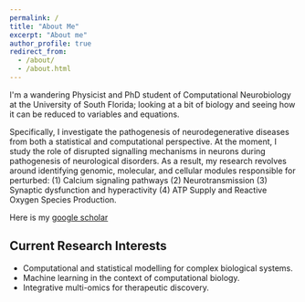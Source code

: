 ```yaml
---
permalink: /
title: "About Me"
excerpt: "About me"
author_profile: true
redirect_from: 
  - /about/
  - /about.html
---
```



I'm a wandering Physicist and PhD student of Computational Neurobiology at the University of South Florida; looking at a bit of biology and seeing how it can be reduced to variables and equations.

Specifically, I investigate the pathogenesis of neurodegenerative diseases from both a statistical and computational perspective. At the moment, I study the role of disrupted signalling mechanisms in neurons during pathogenesis of neurological disorders. As a result, my research revolves around identifying genomic, molecular, and cellular modules responsible for perturbed: (1) Calcium signaling pathways (2) Neurotransmission (3) Synaptic dysfunction and hyperactivity (4) ATP Supply and Reactive Oxygen Species Production. 

Here is my [google scholar](https://scholar.google.com/citations?user=CkMw3EkAAAAJ&hl=en)

## Current Research Interests

* Computational and statistical modelling for complex biological systems.
* Machine learning in the context of computational biology.
* Integrative multi-omics for therapeutic discovery.
